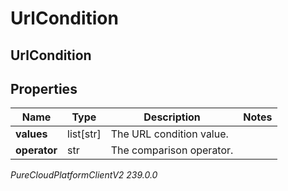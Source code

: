 # UrlCondition

## UrlCondition

## Properties

|Name | Type | Description | Notes|
|------------ | ------------- | ------------- | -------------|
| **values** | list[str] | The URL condition value. | |
| **operator** | str | The comparison operator. | |



_PureCloudPlatformClientV2 239.0.0_
